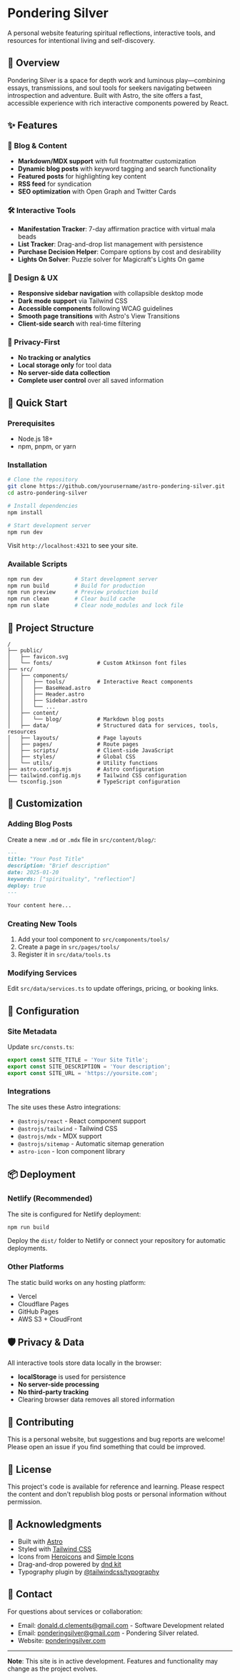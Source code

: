 # Pondering Silver

A personal website featuring spiritual reflections, interactive tools, and resources for intentional living and self-discovery.

## 🌟 Overview

Pondering Silver is a space for depth work and luminous play—combining essays, transmissions, and soul tools for seekers navigating between introspection and adventure. Built with Astro, the site offers a fast, accessible experience with rich interactive components powered by React.

## ✨ Features

### 📝 Blog & Content
- **Markdown/MDX support** with full frontmatter customization
- **Dynamic blog posts** with keyword tagging and search functionality
- **Featured posts** for highlighting key content
- **RSS feed** for syndication
- **SEO optimization** with Open Graph and Twitter Cards

### 🛠️ Interactive Tools
- **Manifestation Tracker**: 7-day affirmation practice with virtual mala beads
- **List Tracker**: Drag-and-drop list management with persistence
- **Purchase Decision Helper**: Compare options by cost and desirability
- **Lights On Solver**: Puzzle solver for Magicraft's Lights On game

### 🎨 Design & UX
- **Responsive sidebar navigation** with collapsible desktop mode
- **Dark mode support** via Tailwind CSS
- **Accessible components** following WCAG guidelines
- **Smooth page transitions** with Astro's View Transitions
- **Client-side search** with real-time filtering

### 🔐 Privacy-First
- **No tracking or analytics**
- **Local storage only** for tool data
- **No server-side data collection**
- **Complete user control** over all saved information

## 🚀 Quick Start

### Prerequisites
- Node.js 18+ 
- npm, pnpm, or yarn

### Installation

```bash
# Clone the repository
git clone https://github.com/yourusername/astro-pondering-silver.git
cd astro-pondering-silver

# Install dependencies
npm install

# Start development server
npm run dev
```

Visit `http://localhost:4321` to see your site.

### Available Scripts

```bash
npm run dev          # Start development server
npm run build        # Build for production
npm run preview      # Preview production build
npm run clean        # Clear build cache
npm run slate        # Clear node_modules and lock file
```

## 📁 Project Structure

```
/
├── public/
│   ├── favicon.svg
│   └── fonts/              # Custom Atkinson font files
├── src/
│   ├── components/
│   │   ├── tools/          # Interactive React components
│   │   ├── BaseHead.astro
│   │   ├── Header.astro
│   │   ├── Sidebar.astro
│   │   └── ...
│   ├── content/
│   │   └── blog/           # Markdown blog posts
│   ├── data/               # Structured data for services, tools, resources
│   ├── layouts/            # Page layouts
│   ├── pages/              # Route pages
│   ├── scripts/            # Client-side JavaScript
│   ├── styles/             # Global CSS
│   └── utils/              # Utility functions
├── astro.config.mjs        # Astro configuration
├── tailwind.config.mjs     # Tailwind CSS configuration
└── tsconfig.json           # TypeScript configuration
```

## 🎨 Customization

### Adding Blog Posts

Create a new `.md` or `.mdx` file in `src/content/blog/`:

```markdown
---
title: "Your Post Title"
description: "Brief description"
date: 2025-01-20
keywords: ["spirituality", "reflection"]
deploy: true
---

Your content here...
```

### Creating New Tools

1. Add your tool component to `src/components/tools/`
2. Create a page in `src/pages/tools/`
3. Register it in `src/data/tools.ts`

### Modifying Services

Edit `src/data/services.ts` to update offerings, pricing, or booking links.

## 🔧 Configuration

### Site Metadata

Update `src/consts.ts`:

```typescript
export const SITE_TITLE = 'Your Site Title';
export const SITE_DESCRIPTION = 'Your description';
export const SITE_URL = 'https://yoursite.com';
```

### Integrations

The site uses these Astro integrations:
- `@astrojs/react` - React component support
- `@astrojs/tailwind` - Tailwind CSS
- `@astrojs/mdx` - MDX support
- `@astrojs/sitemap` - Automatic sitemap generation
- `astro-icon` - Icon component library

## 📦 Deployment

### Netlify (Recommended)

The site is configured for Netlify deployment:

```bash
npm run build
```

Deploy the `dist/` folder to Netlify or connect your repository for automatic deployments.

### Other Platforms

The static build works on any hosting platform:
- Vercel
- Cloudflare Pages
- GitHub Pages
- AWS S3 + CloudFront

## 🛡️ Privacy & Data

All interactive tools store data locally in the browser:
- **localStorage** is used for persistence
- **No server-side processing**
- **No third-party tracking**
- Clearing browser data removes all stored information

## 🤝 Contributing

This is a personal website, but suggestions and bug reports are welcome! Please open an issue if you find something that could be improved.

## 📝 License

This project's code is available for reference and learning. Please respect the content and don't republish blog posts or personal information without permission.

## 🙏 Acknowledgments

- Built with [Astro](https://astro.build)
- Styled with [Tailwind CSS](https://tailwindcss.com)
- Icons from [Heroicons](https://heroicons.com) and [Simple Icons](https://simpleicons.org)
- Drag-and-drop powered by [dnd kit](https://dndkit.com)
- Typography plugin by [@tailwindcss/typography](https://github.com/tailwindlabs/tailwindcss-typography)

## 📧 Contact

For questions about services or collaboration:
- Email: donald.d.clements@gmail.com - Software Development related
- Email: ponderingsilver@gmail.com - Pondering Silver related.
- Website: [ponderingsilver.com](https://ponderingsilver.com)

---

**Note**: This site is in active development. Features and functionality may change as the project evolves.